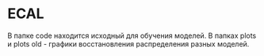 # ECAL

В папке code находится исходный для обучения моделей.
В папках plots и plots old - графики восстановления распределения разных моделей.
